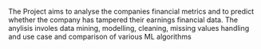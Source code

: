 The Project aims to analyse the companies financial metrics and to predict whether the company has tampered their earnings financial data. The anylisis involes data mining, modelling, cleaning, missing values handling and use case and comparison of various ML algorithms  
